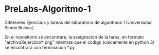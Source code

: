 # PreLabs-Algoritmo-1

Diferentes Ejercicios y tareas del laboratorio de algoritmos 1 (Universidad Simón Bolivar) 

En el repositorio se encontrara, la assignacion de la tarea, en formato "archivoXejercicioY.png" 
mientras que el codigo (unicamente en python 3) se encontrara con terminacion *.py

